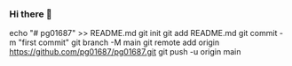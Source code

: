 ### Hi there 👋

<!--
**pg01687/pg01687** is a ✨ _special_ ✨ repository because its `README.md` (this file) appears on your GitHub profile.

Here are some ideas to get you started:

- 🔭 I’m currently working on ...
- 🌱 I’m currently learning ...
- 👯 I’m looking to collaborate on ...
- 🤔 I’m looking for help with ...
- 💬 Ask me about ...
- 📫 How to reach me: ...
- 😄 Pronouns: ...
- ⚡ Fun fact: ...
-->
echo "# pg01687" >> README.md
git init
git add README.md
git commit -m "first commit"
git branch -M main
git remote add origin https://github.com/pg01687/pg01687.git
git push -u origin main
